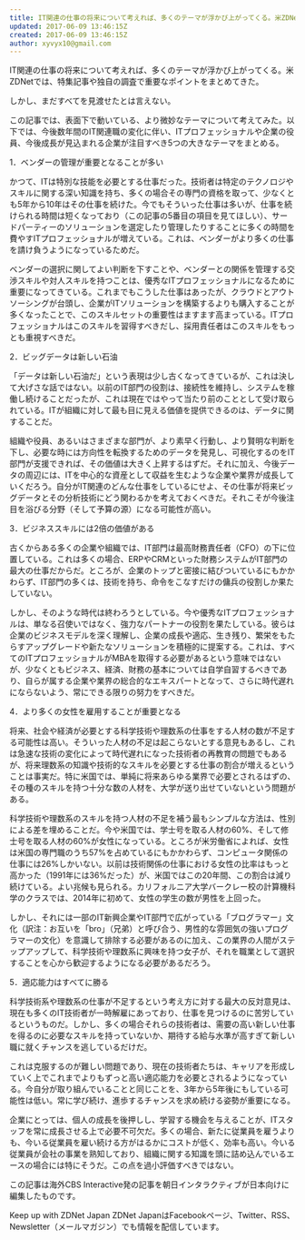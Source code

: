 ```yaml
---
title: IT関連の仕事の将来について考えれば、多くのテーマが浮かび上がってくる。米ZDNetでは、特集記事や独自の調査で重要なポイントをまとめてきた。
updated: 2017-06-09 13:46:15Z
created: 2017-06-09 13:46:15Z
author: xyvyx10@gmail.com
---
```


IT関連の仕事の将来について考えれば、多くのテーマが浮かび上がってくる。米ZDNetでは、特集記事や独自の調査で重要なポイントをまとめてきた。

しかし、まだすべてを見渡せたとは言えない。

この記事では、表面下で動いている、より微妙なテーマについて考えてみた。以下では、今後数年間のIT関連職の変化に伴い、ITプロフェッショナルや企業の役員、今後成長が見込まれる企業が注目すべき5つの大きなテーマをまとめる。

1．ベンダーの管理が重要となることが多い

かつて、ITは特別な技能を必要とする仕事だった。技術者は特定のテクノロジやスキルに関する深い知識を持ち、多くの場合その専門の資格を取って、少なくとも5年から10年はその仕事を続けた。今でもそういった仕事は多いが、仕事を続けられる時間は短くなっており（この記事の5番目の項目を見てほしい）、サードパーティーのソリューションを選定したり管理したりすることに多くの時間を費やすITプロフェッショナルが増えている。これは、ベンダーがより多くの仕事を請け負うようになっているためだ。

ベンダーの選択に関してよい判断を下すことや、ベンダーとの関係を管理する交渉スキルや対人スキルを持つことは、優秀なITプロフェッショナルになるために重要になってきている。これまでもこうした仕事はあったが、クラウドとアウトソーシングが台頭し、企業がITソリューションを構築するよりも購入することが多くなったことで、このスキルセットの重要性はますます高まっている。ITプロフェッショナルはこのスキルを習得すべきだし、採用責任者はこのスキルをもっとも重視すべきだ。

2．ビッグデータは新しい石油

「データは新しい石油だ」という表現は少し古くなってきているが、これは決して大げさな話ではない。以前のIT部門の役割は、接続性を維持し、システムを稼働し続けることだったが、これは現在ではやって当たり前のこととして受け取られている。ITが組織に対して最も目に見える価値を提供できるのは、データに関することだ。

組織や役員、あるいはさまざまな部門が、より素早く行動し、より賢明な判断を下し、必要な時には方向性を転換するためのデータを発見し、可視化するのをIT部門が支援できれば、その価値は大きく上昇するはずだ。それに加え、今後データの周辺には、ITを中心的な資産として収益を生むような企業や業界が成長していくだろう。自分がIT関連のどんな仕事をしているにせよ、その仕事が将来ビッグデータとその分析技術にどう関わるかを考えておくべきだ。それこそが今後注目を浴びる分野（そして予算の源）になる可能性が高い。

3．ビジネススキルには2倍の価値がある

古くからある多くの企業や組織では、IT部門は最高財務責任者（CFO）の下に位置している。これは多くの場合、ERPやCRMといった財務システムがIT部門の最大の仕事だからだ。ところが、企業のトップと密接に結びついているにもかかわらず、IT部門の多くは、技術を持ち、命令をこなすだけの傭兵の役割しか果たしていない。

しかし、そのような時代は終わろうとしている。今や優秀なITプロフェッショナルは、単なる召使いではなく、強力なパートナーの役割を果たしている。彼らは企業のビジネスモデルを深く理解し、企業の成長や適応、生き残り、繁栄をもたらすアップグレードや新たなソリューションを積極的に提案する。これは、すべてのITプロフェッショナルがMBAを取得する必要があるという意味ではないが、少なくともビジネス、経済、財務の基本については自学自習するべきであり、自らが属する企業や業界の総合的なエキスパートとなって、さらに時代遅れにならないよう、常にできる限りの努力をすべきだ。

4．より多くの女性を雇用することが重要となる

将来、社会や経済が必要とする科学技術や理数系の仕事をする人材の数が不足する可能性は高い。そういった人材の不足は起こらないとする意見もあるし、これは急速な技術の変化によって時代遅れになった技術者の再教育の問題でもあるが、将来理数系の知識や技術的なスキルを必要とする仕事の割合が増えるということは事実だ。特に米国では、単純に将来あらゆる業界で必要とされるはずの、その種のスキルを持つ十分な数の人材を、大学が送り出せていないという問題がある。

科学技術や理数系のスキルを持つ人材の不足を補う最もシンプルな方法は、性別による差を埋めることだ。今や米国では、学士号を取る人材の60%、そして修士号を取る人材の60%が女性になっている。ところが米労働省によれば、女性は米国の専門職のうち57%を占めているにもかかわらず、コンピュータ関係の仕事には26%しかいない。以前は技術関係の仕事における女性の比率はもっと高かった（1991年には36%だった）が、米国ではこの20年間、この割合は減り続けている。よい兆候も見られる。カリフォルニア大学バークレー校の計算機科学のクラスでは、2014年に初めて、女性の学生の数が男性を上回った。

しかし、それには一部のIT新興企業やIT部門で広がっている「ブログラマー」文化（訳注：お互いを「bro」（兄弟）と呼び合う、男性的な雰囲気の強いプログラマーの文化）を意識して排除する必要があるのに加え、この業界の人間がステップアップして、科学技術や理数系に興味を持つ女子が、それを職業として選択することを心から歓迎するようになる必要があるだろう。

5．適応能力はすべてに勝る

科学技術系や理数系の仕事が不足するという考え方に対する最大の反対意見は、現在も多くのIT技術者が一時解雇にあっており、仕事を見つけるのに苦労しているというものだ。しかし、多くの場合それらの技術者は、需要の高い新しい仕事を得るのに必要なスキルを持っていないか、期待する給与水準が高すぎて新しい職に就くチャンスを逃しているだけだ。

これは克服するのが難しい問題であり、現在の技術者たちは、キャリアを形成していく上でこれまでよりもずっと高い適応能力を必要とされるようになっている。今自分が取り組んでいることと同じことを、3年から5年後にもしている可能性は低い。常に学び続け、進歩するチャンスを求め続ける姿勢が重要になる。

企業にとっては、個人の成長を後押しし、学習する機会を与えることが、ITスタッフを常に成長させる上で必要不可欠だ。多くの場合、新たに従業員を雇うよりも、今いる従業員を雇い続ける方がはるかにコストが低く、効率も高い。今いる従業員が会社の事業を熟知しており、組織に関する知識を頭に詰め込んでいるエースの場合には特にそうだ。この点を過小評価すべきではない。

この記事は海外CBS Interactive発の記事を朝日インタラクティブが日本向けに編集したものです。

Keep up with ZDNet Japan
ZDNet JapanはFacebookページ、Twitter、RSS、Newsletter（メールマガジン）でも情報を配信しています。